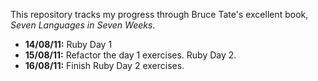 This repository tracks my progress through Bruce Tate's excellent book, _Seven Languages in Seven Weeks_.

 * **14/08/11:** Ruby Day 1
 * **15/08/11:** Refactor the day 1 exercises. Ruby Day 2.
 * **16/08/11:** Finish Ruby Day 2 exercises.
